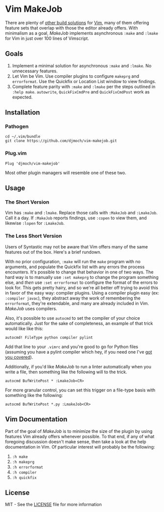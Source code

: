 # Vim MakeJob

There are plenty of [other build
solutions](http://github.com/scrooloose/syntastic) for
[Vim](http://github.com/vim/vim), many of them offering feature sets
that overlap with those the editor already offers. With minimalism as a
goal, _MakeJob_ implements asynchronous `:make` and `:lmake` for Vim in
just over 100 lines of Vimscript.

## Goals
1. Implement a minimal solution for asynchronous `:make` and `:lmake`.
   No unnecessary features.
2. Let Vim be Vim. Use compiler plugins to configure `makeprg` and
   `errorformat`. Use the Quickfix or Location List window to view
   findings.
3. Complete feature parity with `:make` and `:lmake` per the steps
   outlined in `:help make`. `autowrite`, `QuickFixCmdPre` and
   `QuickFixCmdPost` work as expected.

## Installation
### Pathogen
`cd ~/.vim/bundle`   
`git clone https://github.com/djmoch/vim-makejob.git`

### Plug.vim
`Plug 'djmoch/vim-makejob'`

Most other plugin managers will resemble one of these two.

## Usage
### The Short Version
Vim has `:make` and `:lmake`. Replace those calls with `:MakeJob` and
`:LmakeJob`. Call it a day. If `:MakeJob` reports findings, use `:copen`
to view them, and likewise `:lopen` for `:LmakeJob`.

### The Less Short Version
Users of Syntastic may not be aware that Vim offers many of the same
features out of the box. Here's a brief rundown.

With no prior configuration, `:make` will run the `make` program with no
arguments, and populate the Quickfix list with any errors the process
encounters. It's possible to change that behavior in one of two ways.
The hard way is to manually use `:set makeprg` to change the program 
something else, and _then_ use `:set errorformat` to configure the
format of the errors to look for. This gets pretty hairy, and so
we're all better off trying to avoid this in favor of the easy way:
compiler plugins. Using a compiler plugin easy (ex: `:compiler javac`),
they abstract away the work of remembering the `errorformat`, they're
extendable, and many are already included in Vim. _MakeJob_ uses
compilers.

Also, it's possible to use `autocmd` to set the compiler of your choice
 automatically. Just for the sake of completeness, an example of that
 trick would like like this:

`autocmd! FileType python compiler pylint`

Add that line to your `.vimrc` and you're good to go for Python files
(assuming you have a pylint compiler which hey, if you need one I've
[got you covered](http://github.com/djmoch/vim-compiler)).

Additionally, if you'd like _MakeJob_ to run a linter automatically when
you write a file, then something like the following will to the trick.

`autocmd BufWritePost * :LmakeJob<CR>`

For more granular control, you can set this trigger on a file-type basis
with something like the following:

`autocmd BufWritePost *.py :LmakeJob<CR>`

## Vim Documentation
Part of the goal of _MakeJob_ is to minimize the size of the plugin by
using features Vim already offers whenever possible. To that end, if
any of what foregoing discussion doesn't make sense, then take a look at
the help documentation in Vim. Of particular interest will probably
be the following:

1. `:h make`
2. `:h makeprg`
3. `:h errorformat`
4. `:h compiler`
5. `:h quickfix`

## License
MIT - See the [LICENSE](/LICENSE) file for more information

